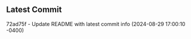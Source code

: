 
## Latest Commit
72ad75f - Update README with latest commit info (2024-08-29 17:00:10 -0400) <Yunxi-Zhou>

